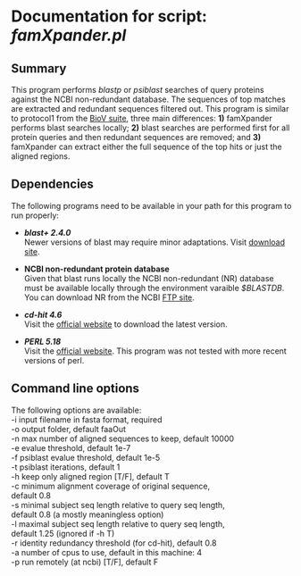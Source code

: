 # Documentation for script: _famXpander.pl_

## Summary
This program performs _blastp_ or _psiblast_ searches of query proteins 
against the NCBI non-redundant database. The sequences of top matches
are extracted and redundant sequences filtered out. This program is 
similar to protocol1 from the [BioV suite](https://github.com/SaierLaboratory/BioVx), 
three main differences: **1)** famXpander performs blast searches locally; 
**2)** blast searches are performed first for all protein queries and then
redundant sequences are removed; and **3)** famXpander can extract either
the full sequence of the top hits or just the aligned regions.

## Dependencies
The following programs need to be available in your path for this 
program to run properly:

* **_blast+ 2.4.0_**  
Newer versions of blast may require minor adaptations. Visit 
[download site](https://blast.ncbi.nlm.nih.gov/Blast.cgi?PAGE_TYPE=BlastDocs&DOC_TYPE=Download). 

* **NCBI non-redundant protein database**  
Given that blast runs locally the NCBI non-redundant (NR) database
must be available locally through the environment varaible _$BLASTDB_. 
You can download NR from the NCBI [FTP site](ftp://ftp.ncbi.nlm.nih.gov/blast/db/).

* **_cd-hit 4.6_**  
Visit the [official website](http://weizhongli-lab.org/cd-hit/) to 
download the latest version.

* **_PERL 5.18_**  
Visit the [official website](https://www.perl.org/). This program 
was not tested with more recent versions of perl.

## Command line options
The following options are available:  
   -i input filename in fasta format, required  
   -o output folder, default faaOut  
   -n max number of aligned sequences to keep, default 10000  
   -e evalue threshold, default 1e-7  
   -f psiblast evalue threshold, default 1e-5  
   -t psiblast iterations, default 1  
   -h keep only aligned region [T/F], default T  
   -c minimum alignment coverage of original sequence,  
       default 0.8  
   -s minimal subject seq length relative to query seq length,  
       default 0.8 (a mostly meaningless option)  
   -l maximal subject seq length relative to query seq length,  
       default 1.25 (ignored if -h T)  
   -r identity redundancy threshold (for cd-hit), default 0.8  
   -a number of cpus to use, default in this machine: 4  
   -p run remotely (at ncbi) [T/F], default F  
